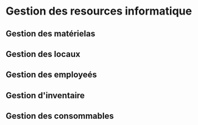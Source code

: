 <h1> Gestion des resources informatique </h1>
<h2> Gestion des matérielas </h2>
<h2> Gestion des locaux </h2>
<h2> Gestion des employeés </h2>
<h2> Gestion d'inventaire </h2>
<h2> Gestion des consommables </h2>

